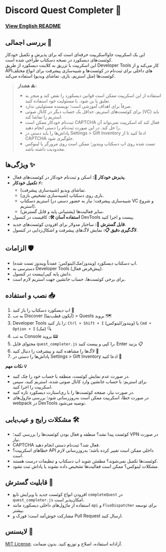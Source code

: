 # Discord Quest Completer 🚀

### [View English README](https://github.com/YourUsername/YourRepo/blob/main/README.md) <!-- این لینک را به آدرس واقعی README انگلیسی تغییر بدهید -->

 
## بررسی اجمالی 📝
این یک اسکریپت جاوااسکریپت حرفه‌ای است که برای پذیرش و تکمیل خودکار کوئست‌های دیسکورد در نسخه دسکتاپ طراحی شده است.  
این اسکریپت با تزریق به کلاینت دیسکورد از طریق Developer Tools کار می‌کند و از APIهای داخلی برای ثبت‌نام در کوئست‌ها و شبیه‌سازی پیشرفت برای انواع مختلف کوئست‌ها (مثل استریم، بازی، تماشای ویدیو) استفاده می‌کند.

> **هشدار ⚠️:**  
> - استفاده از این اسکریپت ممکن است قوانین دیسکورد را نقض کند و منجر به تعلیق یا بن شود. با مسئولیت خود استفاده کنید.  
> - صرفاً برای اهداف آموزشی است؛ نویسنده مسئولیتی ندارد.  
> - برای کوئست‌های استریم، حداقل یک حساب دیگر در کانال صوتی (VC) باید استریم را تماشا کند.  
> - ثبت‌نام خودکار ممکن است CAPTCHA فعال کند که اسکریپت نمی‌تواند آن را حل کند. در این صورت ثبت‌نام را دستی انجام دهید.  
> - پاداش‌ها را باید دستی در Settings > Gift Inventory ادعا کنید تا از CAPTCHA جلوگیری شود.  
> - تست شده روی اپ دسکتاپ ویندوز؛ ممکن است روی مرورگر یا لینوکس محدودیت داشته باشد.

## ویژگی‌ها ✨
- **پذیرش خودکار 🤖:** اسکن و ثبت‌نام خودکار در کوئست‌های فعال.  
- **تکمیل خودکار ⚡:**  
  - تماشای ویدیو (شبیه‌سازی پیشرفت).  
  - بازی روی دسکتاپ (شبیه‌سازی تشخیص بازی).  
  - استریم دسکتاپ (شبیه‌سازی پیشرفت؛ نیاز به حضور دستی در VC و شروع استریم).  
  - سایر فعالیت‌ها (پشتیبانی پایه و قابل گسترش).  
- **استفاده آسان 🛠️:** کافیست در کنسول DevTools پیست و اجرا کنید.  
- **قابل گسترش 🔧:** ساختار مدولار برای افزودن کوئست‌های جدید.  
- **لاگ‌گیری دقیق 📋:** نمایش لاگ‌های پیشرفت و اشکال‌زدایی در کنسول.

## الزامات 🛡️
- اپ دسکتاپ دیسکورد (ویندوز/مک/لینوکس؛ عمدتاً ویندوز تست شده).  
- دسترسی به Developer Tools (پیش‌فرض فعال).  
- دانش پایه کپی/پیست در کنسول.  
- برای برخی کوئست‌ها، حساب جانشین جهت استریم لازم است.

## نصب و استفاده 📥
1. اپ دیسکورد دسکتاپ را باز کنید 🔵  
2. به تب Discover (آیکون قطب‌نما) > Quests بروید 🗺️  
3. Developer Tools را باز کنید: `Ctrl + Shift + I` (ویندوز/لینوکس) یا `Cmd + Option + I` (مک) 🔍  
4. به تب Console بروید 📟  
5. محتوای فایل `quest_completer.js` را کپی و پیست کنید، Enter بزنید 📋  
6. لاگ‌ها را مشاهده کنید و پیشرفت را دنبال کنید 👀  
7. پاداش‌ها را دستی در Settings > Gift Inventory ادعا کنید 🎁

**نکات مهم 💡**  
- در صورت عدم نمایش کوئست، منطقه یا حساب خود را چک کنید.  
- برای استریم: با حساب جانشین وارد کانال صوتی شده، استریم کنید، سپس اسکریپت را اجرا کنید.  
- در صورت نیاز، صفحه کوئست‌ها را با ری‌استارت دیسکورد تازه کنید.  
- در صورت خطا، اسکریپت ممکن است به‌روزرسانی شود؛ بررسی ماژول‌های webpack در DevTools توصیه می‌شود.

## مشکلات رایج و عیب‌یابی 🛠️
- کوئست پیدا نشد؟ منطقه و فعال بودن کوئست‌ها را بررسی کنید؛ VPN در صورت نیاز.  
- CAPTCHA فعال شد؟ ثبت‌نام دستی انجام دهید.  
- خطاهای اسکریپت؟ API داخلی ممکن است تغییر کرده باشد؛ به‌روزرسانی لازم است.  
- کوئست‌ها تکمیل نمی‌شوند؟ مطمئن شوید اپ دسکتاپ و تنظیمات درست هستند.  
- مشکلات لینوکس؟ ممکن است فعالیت‌ها تشخیص داده نشوند یا پاداش ثبت نشود.

## قابلیت گسترش 🔄
- افزودن انواع کوئست جدید با ویرایش تابع `completeQuest` در `quest_completer.js` امکان‌پذیر است.  
- استفاده از ماژول‌های داخلی دیسکورد مانند `api` و `FluxDispatcher` برای توسعه بیشتر.  
- مشارکت خوش‌آمد است؛ فورک و Pull Request ارسال کنید.

## لایسنس 📜
[MIT License](LICENSE). آزادانه استفاده، اصلاح و توزیع کنید. بدون ضمانت.

 
